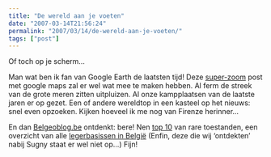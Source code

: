 ```yaml
---
title: "De wereld aan je voeten"
date: "2007-03-14T21:56:24"
permalink: "2007/03/14/de-wereld-aan-je-voeten/"
tags: ["post"]
---
```

Of toch op je scherm…

Man wat ben ik fan van Google Earth de laatsten tijd! Deze [super-zoom](http://blog.outer-court.com/archive/2007-03-07-n12.html "http://blog.outer-court.com/archive/2007-03-07-n12.html") post met google maps zal er wel wat mee te maken hebben. Al ferm de streek van de grote meren zitten uitpluizen. Al onze kampplaatsen van de laatste jaren er op gezet. Een of andere wereldtop in een kasteel op het nieuws: snel even opzoeken. Kijken hoeveel ik me nog van Firenze herinner…

En dan [Belgeoblog.be](http://belgeoblog.be/ "http://belgeoblog.be/") ontdenkt: bere! Nen [top 10](http://belgeoblog.be/2007/02/08/de-voortdurend-voorlopige-top-tien-van-de-buitengewone-belgische-bezienswaardigheden/ "http://belgeoblog.be/2007/02/08/de-voortdurend-voorlopige-top-tien-van-de-buitengewone-belgische-bezienswaardigheden/") van rare toestanden, een overzicht van alle [legerbasissen in België](http://belgeoblog.be/2006/11/07/alle-belgische-legerbasissen-op-google-earth/ "http://belgeoblog.be/2006/11/07/alle-belgische-legerbasissen-op-google-earth/") (Enfin, deze die wij ‘ontdekten’ nabij Sugny staat er wel niet op…) Fijn!
